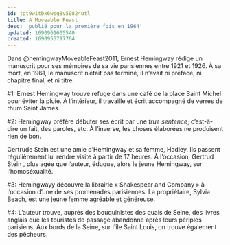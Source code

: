 ```yaml
---
id: jpt9witbx6wsg8v50824utl
title: A Moveable Feast
desc: 'publié pour la première fois en 1964'
updated: 1690961605540
created: 1690955797764
---
```


Dans @hemingwayMoveableFeast2011, Ernest Hemingway rédige un manuscrit pour ses 
mémoires de sa vie parisiennes entre 1921 et 1926. À sa mort, en 1961, le manuscrit 
n’était pas terminé, il n’avait ni préface, ni chapitre final, et ni titre.

#1: Ernest Hemingway trouve refuge dans une café de la place Saint Michel pour 
éviter la pluie. À l’intérieur, il travaille et écrit accompagné de verres de rhum 
Saint James.

#2: Hemingway préfère débuter ses écrit par une *true sentence*, c’est-à-dire un 
fait, des paroles, etc. À l’inverse, les choses élaborées ne produisent rien de 
bon. 

Gertrude Stein est une amie d’Hemingway et sa femme, Hadley. Ils passent 
régulièrement lui rendre visite à partir de 17 heures. À l’occasion, Gertrud Stein 
, plus agée que l’auteur, éduque, alors le jeune Hemingway, sur l’homoséxualité.

#3: Hemingwayy découvre la librairie « Shakespear and Company » à l’occasion d’une 
de ses promenades parisiennes. La propriétaire, Sylvia Beach, est une jeune femme 
agréable et généreuse.

#4: L’auteur trouve, auprès des bouquinistes des quais de Seine, des livres anglais 
que les touristes de passage abandonne après leurs périples parisiens. Aux bords 
de la Seine, sur l'île Saint Louis, on trouve également des pêcheurs.
